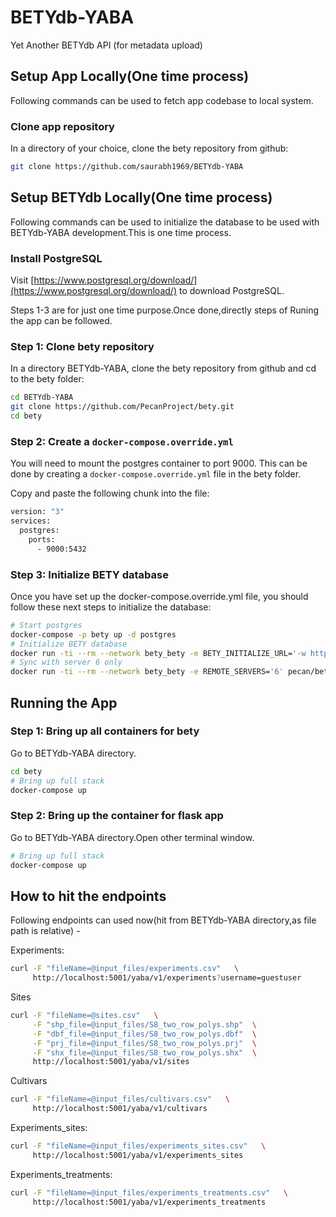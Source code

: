 # BETYdb-YABA
Yet Another BETYdb API (for metadata upload)


## Setup App Locally(One time process)

Following commands can be used to fetch app codebase to local system.

### Clone app repository

In a directory of your choice, clone the bety repository from github:

```sh
git clone https://github.com/saurabh1969/BETYdb-YABA
```
## Setup BETYdb Locally(One time process)

Following commands can be used to initialize the database to be used 
with BETYdb-YABA development.This is one time process.

### Install PostgreSQL

Visit [https://www.postgresql.org/download/](https://www.postgresql.org/download/) to download PostgreSQL.

Steps 1-3 are for just one time purpose.Once done,directly steps of Runing the app can be followed.

### Step 1: Clone bety repository

In a directory BETYdb-YABA, clone the bety repository from github and cd to the bety folder:

```sh
cd BETYdb-YABA
git clone https://github.com/PecanProject/bety.git
cd bety
```

### Step 2: Create a `docker-compose.override.yml`

You will need to mount the postgres container to port 9000. This can be done by creating a `docker-compose.override.yml` file in the bety folder. 

Copy and paste the following chunk into the file: 

```sh
version: "3"
services:
  postgres:
    ports:
      - 9000:5432
```

### Step 3: Initialize BETY database

Once you have set up the docker-compose.override.yml file, you should follow these next steps to initialize the database:

```sh
# Start postgres
docker-compose -p bety up -d postgres
# Initialize BETY database
docker run -ti --rm --network bety_bety -e BETY_INITIALIZE_URL='-w https://terraref.ncsa.illinois.edu/bety/dump/bety0/bety.tar.gz' pecan/bety:terra initialize
# Sync with server 6 only
docker run -ti --rm --network bety_bety -e REMOTE_SERVERS='6' pecan/bety:terra sync
```


## Running the App

### Step 1: Bring up all containers for bety

Go to BETYdb-YABA directory.
```sh
cd bety
# Bring up full stack
docker-compose up
```

### Step 2: Bring up the container for flask app

Go to BETYdb-YABA directory.Open other terminal window.

```sh
# Bring up full stack
docker-compose up
```


## How to hit the endpoints

Following endpoints can used now(hit from BETYdb-YABA directory,as file path is relative) -

Experiments:

```sh
curl -F "fileName=@input_files/experiments.csv"   \
     http://localhost:5001/yaba/v1/experiments?username=guestuser
```

Sites

```sh
curl -F "fileName=@sites.csv"   \
     -F "shp_file=@input_files/S8_two_row_polys.shp"  \
     -F "dbf_file=@input_files/S8_two_row_polys.dbf"  \
     -F "prj_file=@input_files/S8_two_row_polys.prj"  \
     -F "shx_file=@input_files/S8_two_row_polys.shx"  \
     http://localhost:5001/yaba/v1/sites
```

Cultivars

```sh
curl -F "fileName=@input_files/cultivars.csv"   \
     http://localhost:5001/yaba/v1/cultivars
```

Experiments_sites:

```sh
curl -F "fileName=@input_files/experiments_sites.csv"   \
     http://localhost:5001/yaba/v1/experiments_sites
```
Experiments_treatments:

```sh
curl -F "fileName=@input_files/experiments_treatments.csv"   \
     http://localhost:5001/yaba/v1/experiments_treatments
```

